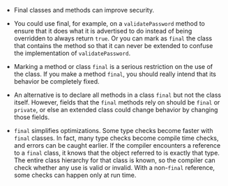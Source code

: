 - Final classes and methods can improve security.

- You could use final, for example, on a `validatePassword` method to ensure that it does what it is advertised to do instead of being overridden to always return `true`. Or you can mark as `final` the class that contains the method so that it can never be extended to confuse the implementation of `validatePassword`.

- Marking a method or class `final` is a serious restriction on the use of the class. If you make a method `final`, you should really intend that its behavior be completely fixed.

- An alternative is to declare all methods in a class `final` but not the class itself. However, fields that the `final` methods rely on should be `final` or `private`, or else an extended class could change behavior by changing those fields.

- `final` simplifies optimizations. Some type checks become faster with `final` classes. In fact, many type checks become compile time checks, and errors can be caught earlier. If the compiler encounters a reference to a `final` class, it knows that the object referred to is exactly that type. The entire class hierarchy for that class is known, so the compiler can check whether any use is valid or invalid. With a non-`final` reference, some checks can happen only at run time.

